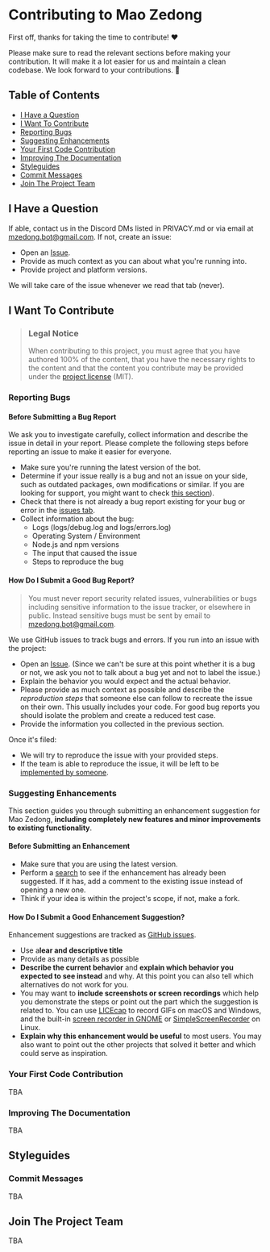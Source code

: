 # Contributing to Mao Zedong

First off, thanks for taking the time to contribute! ❤️

Please make sure to read the relevant sections before making your contribution. It will make it a lot easier for us and maintain a clean codebase. We look forward to your contributions. 🎉

## Table of Contents

- [I Have a Question](#i-have-a-question)
- [I Want To Contribute](#i-want-to-contribute)
- [Reporting Bugs](#reporting-bugs)
- [Suggesting Enhancements](#suggesting-enhancements)
- [Your First Code Contribution](#your-first-code-contribution)
- [Improving The Documentation](#improving-the-documentation)
- [Styleguides](#styleguides)
- [Commit Messages](#commit-messages)
- [Join The Project Team](#join-the-project-team)



## I Have a Question

If able, contact us in the Discord DMs listed in PRIVACY.md or via email at mzedong.bot@gmail.com. If not, create an issue:

- Open an [Issue](https://github.com/MaoZedong-Bot/Mao/issues/new).
- Provide as much context as you can about what you're running into.
- Provide project and platform versions.

We will take care of the issue whenever we read that tab (never).

<!--
You might want to create a separate issue tag for questions and include it in this description. People should then tag their issues accordingly.

Depending on how large the project is, you may want to outsource the questioning, e.g. to Stack Overflow or Gitter. You may add additional contact and information possibilities:
- IRC
- Slack
- Gitter
- Stack Overflow tag
- Blog
- FAQ
- Roadmap
- E-Mail List
- Forum
-->

## I Want To Contribute

> ### Legal Notice
> When contributing to this project, you must agree that you have authored 100% of the content, that you have the necessary rights to the content and that the content you contribute may be provided under the [project license](https://github.com/MaoZedong-Bot/Mao/blob/main/LICENSE) (MIT).

### Reporting Bugs

<!-- omit in toc -->
#### Before Submitting a Bug Report

We ask you to investigate carefully, collect information and describe the issue in detail in your report. Please complete the following steps before reporting an issue to make it easier for everyone.

- Make sure you're running the latest version of the bot.
- Determine if your issue really is a bug and not an issue on your side, such as outdated packages, own modifications or similar. If you are looking for support, you might want to check [this section](#i-have-a-question)).
- Check that there is not already a bug report existing for your bug or error in the [issues tab](https://github.com/MaoZedong-Bot/Mao/issues).
- Collect information about the bug:
   - Logs (logs/debug.log and logs/errors.log)
   - Operating System / Environment
   - Node.js and npm versions
   - The input that caused the issue
   - Steps to reproduce the bug

#### How Do I Submit a Good Bug Report?

> You must never report security related issues, vulnerabilities or bugs including sensitive information to the issue tracker, or elsewhere in public. Instead sensitive bugs must be sent by email to mzedong.bot@gmail.com.

We use GitHub issues to track bugs and errors. If you run into an issue with the project:

- Open an [Issue](https://github.com/MaoZedong-Bot/Mao/issues/new). (Since we can't be sure at this point whether it is a bug or not, we ask you not to talk about a bug yet and not to label the issue.)
- Explain the behavior you would expect and the actual behavior.
- Please provide as much context as possible and describe the *reproduction steps* that someone else can follow to recreate the issue on their own. This usually includes your code. For good bug reports you should isolate the problem and create a reduced test case.
- Provide the information you collected in the previous section.

Once it's filed:

- We will try to reproduce the issue with your provided steps. 
- If the team is able to reproduce the issue, it will be left to be [implemented by someone](#your-first-code-contribution).


### Suggesting Enhancements

This section guides you through submitting an enhancement suggestion for Mao Zedong, **including completely new features and minor improvements to existing functionality**. 

#### Before Submitting an Enhancement

- Make sure that you are using the latest version.
- Perform a [search](https://github.com/MaoZedong-Bot/Mao/issues) to see if the enhancement has already been suggested. If it has, add a comment to the existing issue instead of opening a new one.
- Think if your idea is within the project's scope, if not, make a fork.

#### How Do I Submit a Good Enhancement Suggestion?

Enhancement suggestions are tracked as [GitHub issues](https://github.com/MaoZedong-Bot/Mao/issues).

- Use a**lear and descriptive title**
- Provide as many details as possible
- **Describe the current behavior** and **explain which behavior you expected to see instead** and why. At this point you can also tell which alternatives do not work for you.
- You may want to **include screenshots or screen recordings** which help you demonstrate the steps or point out the part which the suggestion is related to. You can use [LICEcap](https://www.cockos.com/licecap/) to record GIFs on macOS and Windows, and the built-in [screen recorder in GNOME](https://help.gnome.org/users/gnome-help/stable/screen-shot-record.html.en) or [SimpleScreenRecorder](https://github.com/MaartenBaert/ssr) on Linux. <!-- this should only be included if the project has a GUI -->
- **Explain why this enhancement would be useful** to most users. You may also want to point out the other projects that solved it better and which could serve as inspiration.

### Your First Code Contribution
TBA

### Improving The Documentation
TBA

## Styleguides
### Commit Messages
TBA

## Join The Project Team
TBA
